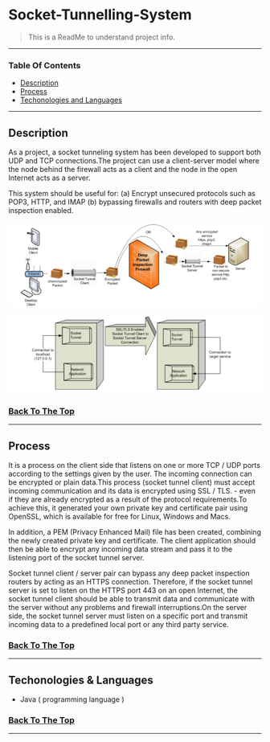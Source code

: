 # Socket-Tunnelling-System

>This is a ReadMe to understand project info.

---

### Table Of Contents

- [Description](#description)
- [Process](#process)
- [Techonologies and Languages](#languages)

---

## Description

As a project, a socket tunneling system has been developed to support both UDP and TCP connections.The project can use a client-server model where the node behind the firewall acts as a client and the node in the open Internet acts as a server.

This system should be useful for:
(a) Encrypt unsecured protocols such as POP3, HTTP, and IMAP
(b) bypassing firewalls and routers with deep packet inspection enabled.

![ ](screenshots/socket%20tunnel%20architecture.jpg)

![ ](screenshots/socket%20tunnel%20process%20comunication.jpg)





### [Back To The Top](#Socket-Tunnelling-System)

---

## Process

It is a process on the client side that listens on one or more TCP / UDP ports according to the settings given by the user.
The incoming connection can be encrypted or plain data.This process (socket tunnel client) must accept incoming communication and its data is encrypted using SSL / TLS. - even if they are already encrypted as a result of the protocol requirements.To achieve this, it generated your own private key and certificate pair using OpenSSL, which is available for free for Linux, Windows and Macs.

In addition, a PEM (Privacy Enhanced Mail) file has been created, combining the newly created private key and certificate.
The client application should then be able to encrypt any incoming data stream and pass it to the listening port of the socket tunnel server.

Socket tunnel client / server pair can bypass any deep packet inspection routers by acting as an HTTPS connection.
Therefore, if the socket tunnel server is set to listen on the HTTPS port 443 on an open Internet, the socket tunnel client should be able to transmit data and communicate with the server without any problems and firewall interruptions.On the server side, the socket tunnel server must listen on a specific port and transmit incoming data to a predefined local port or any third party service.


### [Back To The Top](#Socket-Tunnelling-System)

---

## Techonologies & Languages

- Java ( programming language )


### [Back To The Top](#Socket-Tunnelling-System)

---



